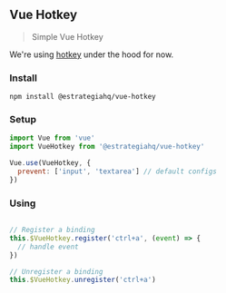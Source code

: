 ## Vue Hotkey

> Simple Vue Hotkey

We're using [hotkey](https://github.com/jaywcjlove/hotkeys) under the hood for now.


### Install

```
npm install @estrategiahq/vue-hotkey
```

### Setup

```js
import Vue from 'vue'
import VueHotkey from '@estrategiahq/vue-hotkey'

Vue.use(VueHotkey, {
  prevent: ['input', 'textarea'] // default configs
})
```

### Using

```js

// Register a binding
this.$VueHotkey.register('ctrl+a', (event) => {
  // handle event
})

// Unregister a binding
this.$VueHotkey.unregister('ctrl+a')
```
